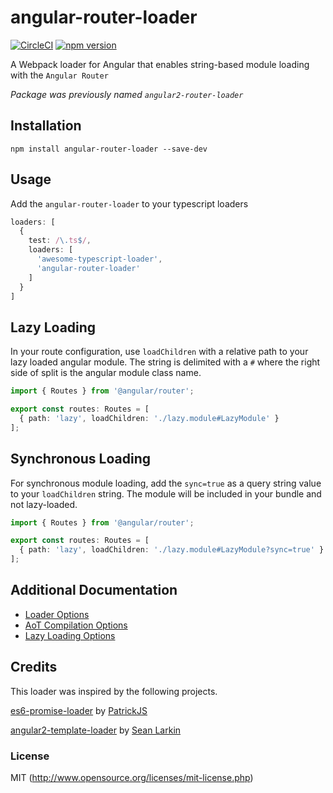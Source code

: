 # angular-router-loader

[![CircleCI](https://circleci.com/gh/brandonroberts/angular-router-loader.svg?style=shield&circle-token=a8a709588d22664ab74922050eda672898d2d417)](https://circleci.com/gh/brandonroberts/angular-router-loader)
[![npm version](https://badge.fury.io/js/angular-router-loader.svg)](https://badge.fury.io/js/angular-router-loader)

A Webpack loader for Angular that enables string-based module loading with the `Angular Router`

*Package was previously named `angular2-router-loader`*

## Installation

  `npm install angular-router-loader --save-dev`

## Usage

Add the `angular-router-loader` to your typescript loaders

```ts
loaders: [
  {
    test: /\.ts$/,
    loaders: [
      'awesome-typescript-loader',
      'angular-router-loader'
    ]
  }
]
```

## Lazy Loading

In your route configuration, use `loadChildren` with a relative path to your lazy loaded angular module. The string is delimited with a `#` where the right side of split is the angular module class name.

```ts
import { Routes } from '@angular/router';

export const routes: Routes = [
  { path: 'lazy', loadChildren: './lazy.module#LazyModule' }
];
```

## Synchronous Loading

For synchronous module loading, add the `sync=true` as a query string value to your `loadChildren` string. The module will be included in your bundle and not lazy-loaded.

```ts
import { Routes } from '@angular/router';

export const routes: Routes = [
  { path: 'lazy', loadChildren: './lazy.module#LazyModule?sync=true' }
];
```

## Additional Documentation

* [Loader Options](./docs/options.md#general-loader-options)
* [AoT Compilation Options](./docs/options.md#loader-options-aot-compilation)
* [Lazy Loading Options](./docs/options.md#lazy-loading-options)


## Credits

This loader was inspired by the following projects.

[es6-promise-loader](https://github.com/gdi2290/es6-promise-loader) by [PatrickJS](https://twitter.com/@gdi2290)

[angular2-template-loader](https://github.com/TheLarkInn/angular2-template-loader) by [Sean Larkin](https://twitter.com/@TheLarkInn)

### License

MIT (http://www.opensource.org/licenses/mit-license.php)
